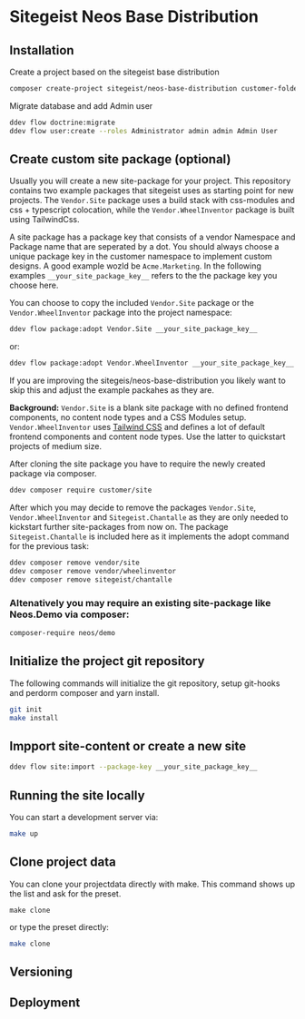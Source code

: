 # Sitegeist Neos Base Distribution

## Installation

Create a project based on the sitegeist base distribution

```sh
composer create-project sitegeist/neos-base-distribution customer-folder
```

Migrate database and add Admin user
```sh
ddev flow doctrine:migrate
ddev flow user:create --roles Administrator admin admin Admin User
```

## Create custom site package (optional)

Usually you will create a new site-package for your project. This repository contains two example packages that sitegeist uses 
as starting point for new projects. The `Vendor.Site` package uses a build stack with css-modules and css + typescript colocation, while 
the `Vendor.WheelInventor` package is built using TailwindCss.

A site package has a package key that consists of a vendor Namespace and Package name that are seperated by a dot. You should always
choose a unique package key in the customer namespace to implement custom designs. A good example wozld be `Acme.Marketing`. 
In the following examples `__your_site_package_key__` refers to the the package key you choose here.

You can choose to copy the included `Vendor.Site` package or the `Vendor.WheelInventor` package into the project namespace:

```sh
ddev flow package:adopt Vendor.Site __your_site_package_key__
```

or:

```sh
ddev flow package:adopt Vendor.WheelInventor __your_site_package_key__
```

If you are improving the sitegeis/neos-base-distribution you likely want to skip this and adjust the example packahes as they are.

**Background:** `Vendor.Site` is a blank site package with no defined frontend components, no content node types and a CSS Modules setup. `Vendor.WheelInventor` uses [Tailwind CSS](https://tailwindcss.com/) and defines a lot of default frontend components and content node types. Use the latter to quickstart projects of medium size.

After cloning the site package you have to require the newly created package via composer.

```sh
ddev composer require customer/site
```

After which you may decide to remove the packages `Vendor.Site`, `Vendor.WheelInventor` and `Sitegeist.Chantalle` as they are only needed to kickstart
further site-packages from now on. The package `Sitegeist.Chantalle` is included here as it implements the adopt command for the previous task:

```sh
ddev composer remove vendor/site
ddev composer remove vendor/wheelinventor
ddev composer remove sitegeist/chantalle
```

### Altenatively you may require an existing site-package like Neos.Demo via composer:

```sh
composer-require neos/demo
```

## Initialize the project git repository

The following commands will initialize the git repository, setup git-hooks and perdorm composer and yarn install.

```sh
git init
make install
```

## Impport site-content or create a new site

```sh
ddev flow site:import --package-key __your_site_package_key__
```

## Running the site locally

You can start a development server via:

```sh
make up
```

## Clone project data

You can clone your projectdata directly with make. This command shows up the list and ask for the preset.

```
make clone
```

or type the preset directly:

```sh
make clone
```

## Versioning

<!-- @TODO: Versioning -->

## Deployment

<!-- @TODO: Deployment -->
